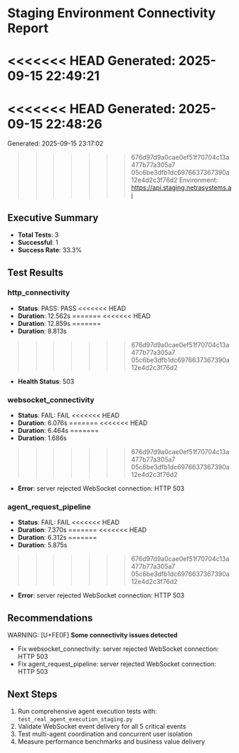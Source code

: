 # Staging Environment Connectivity Report
<<<<<<< HEAD
Generated: 2025-09-15 22:49:21
=======
<<<<<<< HEAD
Generated: 2025-09-15 22:48:26
=======
Generated: 2025-09-15 23:17:02
>>>>>>> 676d97d9a0cae0ef51f70704c13a477b77a305a7
>>>>>>> 05c6be3dfb1dc6976637367390a12e4d2c3f76d2
Environment: https://api.staging.netrasystems.ai

## Executive Summary
- **Total Tests**: 3
- **Successful**: 1
- **Success Rate**: 33.3%

## Test Results
### http_connectivity
- **Status**:  PASS:  PASS
<<<<<<< HEAD
- **Duration**: 12.562s
=======
<<<<<<< HEAD
- **Duration**: 12.859s
=======
- **Duration**: 8.813s
>>>>>>> 676d97d9a0cae0ef51f70704c13a477b77a305a7
>>>>>>> 05c6be3dfb1dc6976637367390a12e4d2c3f76d2
- **Health Status**: 503

### websocket_connectivity
- **Status**:  FAIL:  FAIL
<<<<<<< HEAD
- **Duration**: 6.076s
=======
<<<<<<< HEAD
- **Duration**: 6.464s
=======
- **Duration**: 1.686s
>>>>>>> 676d97d9a0cae0ef51f70704c13a477b77a305a7
>>>>>>> 05c6be3dfb1dc6976637367390a12e4d2c3f76d2
- **Error**: server rejected WebSocket connection: HTTP 503

### agent_request_pipeline
- **Status**:  FAIL:  FAIL
<<<<<<< HEAD
- **Duration**: 7.370s
=======
<<<<<<< HEAD
- **Duration**: 6.312s
=======
- **Duration**: 5.875s
>>>>>>> 676d97d9a0cae0ef51f70704c13a477b77a305a7
>>>>>>> 05c6be3dfb1dc6976637367390a12e4d2c3f76d2
- **Error**: server rejected WebSocket connection: HTTP 503

## Recommendations
 WARNING: [U+FE0F] **Some connectivity issues detected**
- Fix websocket_connectivity: server rejected WebSocket connection: HTTP 503
- Fix agent_request_pipeline: server rejected WebSocket connection: HTTP 503

## Next Steps
1. Run comprehensive agent execution tests with: `test_real_agent_execution_staging.py`
2. Validate WebSocket event delivery for all 5 critical events
3. Test multi-agent coordination and concurrent user isolation
4. Measure performance benchmarks and business value delivery